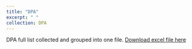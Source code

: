 ```yaml
---
title: "DPA"
excerpt: " "
collection: DPA
---
```


DPA full list collected and grouped into one file. 
[Download excel file here](https://github.com/phoenixml/roadmap.github.io/blob/master/files/DPA_Full_List.xlsx?raw=true)
